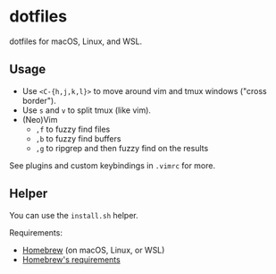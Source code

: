 # dotfiles

dotfiles for macOS, Linux, and WSL.

## Usage

* Use `<C-{h,j,k,l}>` to move around vim and tmux windows ("cross border").
* Use `s` and `v` to split tmux (like vim).
* (Neo)Vim
  * `,f` to fuzzy find files
  * `,b` to fuzzy find buffers
  * `,g` to ripgrep and then fuzzy find on the results

See plugins and custom keybindings in `.vimrc` for more.

## Helper

You can use the `install.sh` helper.

Requirements:
* [Homebrew](https://docs.brew.sh/Installation) (on macOS, Linux, or WSL)
* [Homebrew's requirements](https://docs.brew.sh/Installation)
